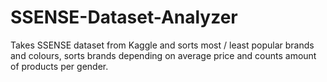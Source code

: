 # SSENSE-Dataset-Analyzer
Takes SSENSE dataset from Kaggle and sorts most / least popular brands and colours, sorts brands depending on average price and counts amount of products per gender.
